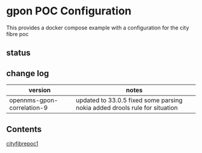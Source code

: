 # gpon POC Configuration

This provides a docker compose example with a configuration for the city fibre poc

## status

## change log

| version | notes |
| --- | --- |
| opennms-gpon-correlation-9 | updated to 33.0.5 fixed some parsing nokia added drools rule for situation |


## Contents


[cityfibrepoc1](../opennms-gpon-correlation-9/minimal-minion-kafka) 
